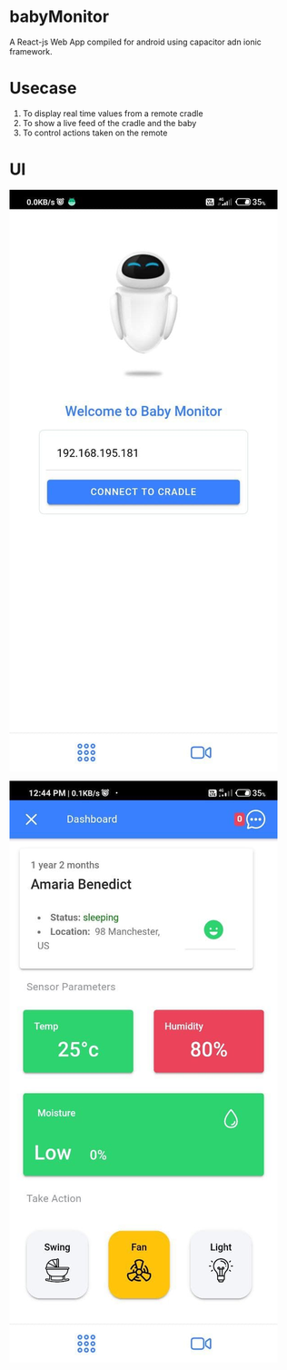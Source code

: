 # babyMonitor 

A React-js Web App compiled for android using capacitor adn ionic framework. 

# Usecase
1) To display real time values from a remote cradle
2) To show a live feed of the cradle and the baby
3) To control actions taken on the remote

# UI
![alt text](https://github.com/AshiqMehmood/babyMonitor/blob/master/screenshots/img1.jpg)

![alt text](https://github.com/AshiqMehmood/babyMonitor/blob/master/screenshots/img2.jpg)
